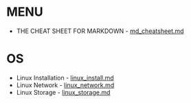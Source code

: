 # MENU

* THE CHEAT SHEET FOR MARKDOWN - [md_cheatsheet.md](md_cheatsheet.md)

# OS
* Linux Installation - [linux_install.md](os/linux_install.md)
* Linux Network - [linux_network.md](os/linux_network.md)
* Linux Storage - [linux_storage.md](os/linux_storage.md)